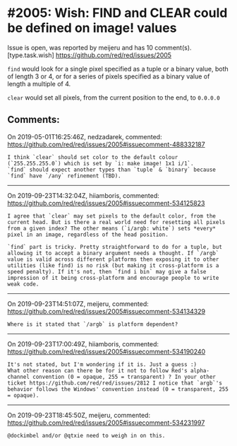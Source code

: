 
#2005: Wish: FIND and CLEAR could be defined on image! values
================================================================================
Issue is open, was reported by meijeru and has 10 comment(s).
[type.task.wish]
<https://github.com/red/red/issues/2005>

`find` would look for a single pixel specified as a tuple or a binary value, both of length 3 or 4, or for a series of pixels specified as a binary value of length a multiple of 4.

`clear` would set all pixels, from the current position to the end, to `0.0.0.0`



Comments:
--------------------------------------------------------------------------------

On 2019-05-01T16:25:46Z, nedzadarek, commented:
<https://github.com/red/red/issues/2005#issuecomment-488332187>

    I think `clear` should set color to the default colour (`255.255.255.0`) which is set by `i: make image! 1x1 i/1`.
    `find` should expect another types than `tuple` & `binary` because `find` have `/any` refinement (TBD). 

--------------------------------------------------------------------------------

On 2019-09-23T14:32:04Z, hiiamboris, commented:
<https://github.com/red/red/issues/2005#issuecomment-534125823>

    I agree that `clear` may set pixels to the default color, from the current head. But is there a real world need for resetting all pixels from a given index? The other means (`i/argb: white`) sets *every* pixel in an image, regardless of the head position.
    
    `find` part is tricky. Pretty straightforward to do for a tuple, but allowing it to accept a binary argument needs a thought. If `/argb` value is valid across different platforms then exposing it to other utilities (like find) is no risk (but making it cross-platform is a speed penalty). If it's not, then `find i bin` may give a false impression of it being cross-platform and encourage people to write weak code.

--------------------------------------------------------------------------------

On 2019-09-23T14:51:07Z, meijeru, commented:
<https://github.com/red/red/issues/2005#issuecomment-534134329>

    Where is it stated that `/argb` is platform dependent?

--------------------------------------------------------------------------------

On 2019-09-23T17:00:49Z, hiiamboris, commented:
<https://github.com/red/red/issues/2005#issuecomment-534190240>

    It's not stated, but I'm wondering if it is. Just a guess :)
    What other reason can there be for it not to follow Red's alpha-channel convention (0 = opaque, 255 = transparent) ? In your other ticket https://github.com/red/red/issues/2812 I notice that `argb`'s behavior follows the Windows' convention instead (0 = transparent, 255 = opaque).

--------------------------------------------------------------------------------

On 2019-09-23T18:45:50Z, meijeru, commented:
<https://github.com/red/red/issues/2005#issuecomment-534231997>

    @dockimbel and/or @qtxie need to weigh in on this.

